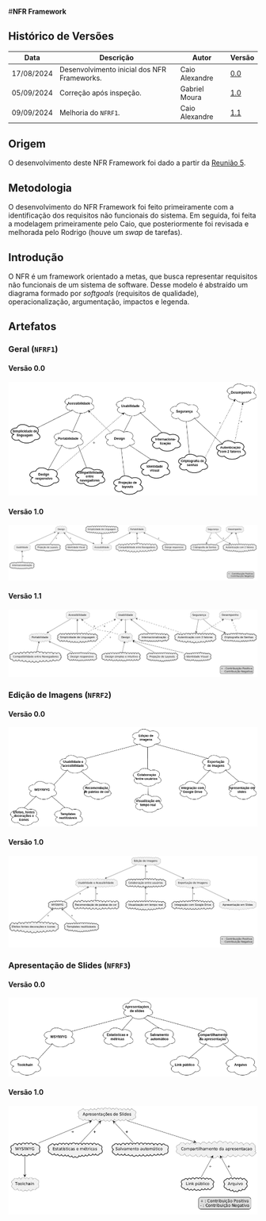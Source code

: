 #__NFR Framework__

## Histórico de Versões

| Data       | Descrição                                   | Autor          | Versão                                                 |
|------------|---------------------------------------------|----------------|--------------------------------------------------------|
| 17/08/2024 | Desenvolvimento inicial dos NFR Frameworks. | Caio Alexandre | [0.0](nfr-framework.md)                                |
| 05/09/2024 | Correção após inspeção.                     | Gabriel Moura  | [1.0](../analise/correcoes/nfr-framework_corrigido.md) |
| 09/09/2024 | Melhoria do `NFRF1`.                        | Caio Alexandre | [1.1](nfr-framework.md)                                |

## Origem

O desenvolvimento deste NFR Framework foi dado a partir da
[Reunião 5](../atas/reuniao5.md).

## Metodologia

O desenvolvimento do NFR Framework foi feito primeiramente com a identificação
dos requisitos não funcionais do sistema. Em seguida, foi feita a modelagem
primeiramente pelo Caio, que posteriormente foi revisada e melhorada pelo
Rodrigo (houve um *swap* de tarefas).

## Introdução

O NFR é um framework orientado a metas, que busca representar requisitos não
funcionais de um sistema de software. Desse modelo é abstraído um diagrama
formado por *softgoals* (requisitos de qualidade), operacionalização,
argumentação, impactos e legenda.

## Artefatos

### Geral (`NFRF1`)

#### Versão 0.0

![NFR Framework - Geral](../images/nfr-framework/v0.1/geral.png)

#### Versão 1.0

![NFR Framework - Geral](../images/nfr-framework/v1.0/geral.png)

#### Versão 1.1

![NFR Framework - Geral](../images/nfr-framework/v1.1/geral.png)

### Edição de Imagens (`NFRF2`)

#### Versão 0.0

![NFR Framework - Edição de Imagens](../images/nfr-framework/v0.0/edicao-de-imagens.png)

#### Versão 1.0

![NFR Framework - Edição de Imagens](../images/nfr-framework/v1.0/edicao-de-imagens.png)

### Apresentação de Slides (`NFRF3`)

#### Versão 0.0

![NFR Framework - Edição de Imagens](../images/nfr-framework/v0.0/apresentacao-de-slides.png)

#### Versão 1.0

![NFR Framework - Edição de Imagens](../images/nfr-framework/v1.0/apresentacao-de-slides.png)

